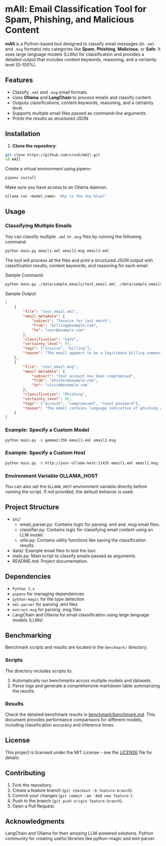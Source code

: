 # mAIl: Email Classification Tool for Spam, Phishing, and Malicious Content

**mAIl** is a Python-based tool designed to classify email messages (in `.eml` and `.msg` formats) into categories like **Spam**, **Phishing**, **Malicious**, or **Safe**. It uses large language models (LLMs) for classification and provides a detailed output that includes content keywords, reasoning, and a certainty level (0-100%).

## Features

* Classify `.eml` and `.msg` email formats.
* Uses **Ollama** and **LangChain** to process emails and classify content.
* Outputs classifications, content keywords, reasoning, and a certainty level.
* Supports multiple email files passed as command-line arguments.
* Prints the results as structured JSON.

## Installation

1. **Clone the repository**:

  ```bash
  git clone https://github.com/srozb/mAIl.git
  cd mAIl
  ```

Create a virtual environment using pipenv:

```bash
pipenv install
```

Make sure you have access to an Ollama daemon.

```bash
ollama run <model_name> 'Why is the sky blue?'
```

## Usage

### Classifying Multiple Emails

You can classify multiple `.eml` or `.msg` files by running the following command:

```bash
python main.py email1.eml email2.msg email3.eml
```

The tool will process all the files and print a structured JSON output with classification results, content keywords, and reasoning for each email.

Sample Command:

```bash
python main.py ./data/sample_emails/test_email.eml ./data/sample_emails/test_email.msg
```

Sample Output:

```json
[
    {
        "file": "test_email.eml",
        "email_metadata": {
            "subject": "Invoice for last month",
            "from": "billing@example.com",
            "to": "user@example.com"
        },
        "classification": "Safe",
        "certainty_level": 97,
        "tags": ["invoice", "billing"],
        "reason": "The email appears to be a legitimate billing communication."
    },
    {
        "file": "test_email.msg",
        "email_metadata": {
            "subject": "Your account has been compromised",
            "from": "phisher@example.com",
            "to": "victim@example.com"
        },
        "classification": "Phishing",
        "certainty_level": 95,
        "tags": ["account", "compromised", "reset password"],
        "reason": "The email contains language indicative of phishing attempts."
    }
]
```

### Example: Specify a Custom Model

```bash
python main.py -m gemma2:35b email1.eml email2.msg
```

### Example: Specify a Custom Host

```bash
python main.py -H http://your-ollama-host:11435 email1.eml email2.msg
```

### Environment Variable OLLAMA_HOST

You can also set the `OLLAMA_HOST` environment variable directly before running the script. If not provided, the default behavior is used.

## Project Structure

* src/
  * email_parser.py: Contains logic for parsing .eml and .msg email files.
  * classifier.py: Contains logic for classifying email content using an LLM model.
  * utils.py: Contains utility functions like saving the classification results.
* data/: Example email files to test the tool.
* main.py: Main script to classify emails passed as arguments.
* README.md: Project documentation.

## Dependencies

* `Python 3.x`
* `pipenv` for managing dependencies
* `python-magic` for file type detection
* `eml-parser` for parsing .eml files
* `extract-msg` for parsing .msg files
* LangChain and Ollama for email classification using large language models (LLMs)

## Benchmarking

Benchmark scripts and results are located in the `benchmark/` directory.

### Scripts

The directory includes scripts to:

1. Automatically run benchmarks across multiple models and datasets.
2. Parse logs and generate a comprehensive markdown table summarizing the results.

### Results
Check the detailed benchmark results in [benchmark/benchmark.md](benchmark/benchmark.md). 
This document provides performance comparisons for different models, including classification accuracy and inference times.

## License

This project is licensed under the MIT License - see the [LICENSE](/LICENSE) file for details.

## Contributing

1. Fork the repository.
2. Create a feature branch (`git checkout -b feature-branch`).
3. Commit your changes (`git commit -am 'Add new feature'`).
4. Push to the branch (`git push origin feature-branch`).
5. Open a Pull Request.

## Acknowledgments

LangChain and Ollama for their amazing LLM-powered solutions.
Python community for creating useful libraries like python-magic and eml-parser.